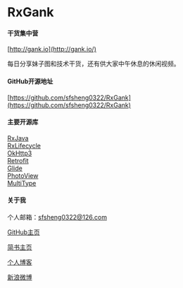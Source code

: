 # RxGank

#### 干货集中营

[http://gank.io](http://gank.io/)

每日分享妹子图和技术干货，还有供大家中午休息的休闲视频。

#### GitHub开源地址

[https://github.com/sfsheng0322/RxGank](https://github.com/sfsheng0322/RxGank)

#### 主要开源库

[RxJava](https://github.com/ReactiveX/RxJava)  
[RxLifecycle](https://github.com/trello/RxLifecycle)  
[OkHttp3](https://github.com/square/okhttp)  
[Retrofit](https://github.com/square/retrofit)  
[Glide](https://github.com/bumptech/glide)  
[PhotoView](https://github.com/chrisbanes/PhotoView)  
[MultiType](https://github.com/drakeet/MultiType)   

#### 关于我

个人邮箱：sfsheng0322@126.com

[GitHub主页](https://github.com/sfsheng0322)

[简书主页](http://www.jianshu.com/users/88509e7e2ed1/latest_articles)

[个人博客](http://sunfusheng.com/)

[新浪微博](http://weibo.com/u/3852192525)  